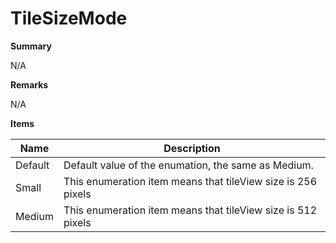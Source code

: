 # TileSizeMode

**Summary**

N/A

**Remarks**

N/A

**Items**

|Name|Description|
|---|---|
|Default|Default value of the enumation, the same as Medium.|
|Small|This enumeration item means that tileView size is 256 pixels|
|Medium|This enumeration item means that tileView size is 512 pixels|


